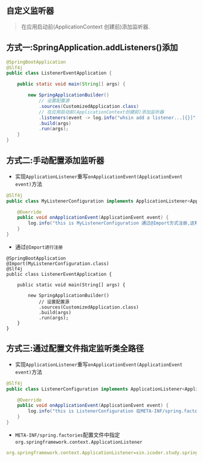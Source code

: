 ## 自定义监听器

> 在应用启动前(ApplicationContext 创建前)添加监听器.

## 方式一:SpringApplication.addListeners()添加

```java
@SpringBootApplication
@Slf4j
public class ListenerEventApplication {

    public static void main(String[] args) {

        new SpringApplicationBuilder()
            // 设置配置源
            .sources(CustomizedApplication.class)
            // 在应用启动前(ApplicationContext创建前)添加监听器
            .listeners(event -> log.info("whsin add a listener...[{}]", event.getTimestamp()))
            .build(args)
            .run(args);
    }
}
```

## 方式二:手动配置添加监听器

- 实现`ApplicationListener`重写`onApplicationEvent(ApplicationEvent event)`方法

```java
@Slf4j
public class MyListenerConfiguration implements ApplicationListener<ApplicationEvent> {

    @Override
    public void onApplicationEvent(ApplicationEvent event) {
        log.info("this is MyListenerConfiguration 通过@Import方式注册,这种方式是在ApplicationContext创建后进行注册...{}", event.getTimestamp());
    }
}

```

- 通过`@Import进行注册`

```
@SpringBootApplication
@Import(MyListenerConfiguration.class)
@Slf4j
public class ListenerEventApplication {

    public static void main(String[] args) {

        new SpringApplicationBuilder()
            // 设置配置源
            .sources(CustomizedApplication.class)
            .build(args)
            .run(args);
    }
}
```

## 方式三:通过配置文件指定监听类全路径

- 实现`ApplicationListener`重写`onApplicationEvent(ApplicationEvent event)`方法

```java
@Slf4j
public class ListenerConfiguration implements ApplicationListener<ApplicationEvent> {

    @Override
    public void onApplicationEvent(ApplicationEvent event) {
        log.info("this is ListenerConfiguration 在META-INF/spring.factories中指定...{}", event.getTimestamp());
    }
}
```

- `META-INF/spring.factories`配置文件中指定`org.springframework.context.ApplicationListener`

```yml
org.springframework.context.ApplicationListener=xin.icoder.study.spring.boot.base.common.config.ListenerConfiguration
```
